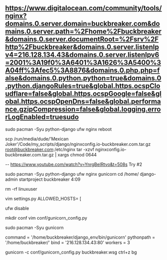 ## https://www.digitalocean.com/community/tools/nginx?domains.0.server.domain=buckbreaker.com&domains.0.server.path=%2Fhome%2Fbuckbreaker&domains.0.server.documentRoot=%2Fsrv%2Fhttp%2Fbuckbreaker&domains.0.server.listenIpv4=216.128.134.43&domains.0.server.listenIpv6=2001%3A19f0%3A6401%3A1626%3A5400%3A04ff%3Afec5%3A8876&domains.0.php.php=false&domains.0.python.python=true&domains.0.python.djangoRules=true&global.https.ocspCloudflare=false&global.https.ocspGoogle=false&global.https.ocspOpenDns=false&global.performance.gzipCompression=false&global.logging.errorLogEnabled=truesudo

sudo pacman -Syu python-django ufw nginx
reboot

scp /run/media/dude/'Mexican Joker'/Code/my_scripts/django/nginxconfig.io-buckbreaker.com.tar.gz root@buckbreaker.com:/etc/nginx
tar -xzvf nginxconfig.io-buckbreaker.com.tar.gz | xargs chmod 0644

--
https://www.youtube.com/watch?v=YnrgBeIRtvo&t=508s
Try #2

sudo pacman -Syu python-django ufw nginx gunicorn
cd /home/
django-admin startproject buckbreaker
4:09

rm -rf linuxuser

vim settings.py
ALLOWED_HOSTS= [

ufw disable

mkdir conf
vim conf/gunicorn_config.py

sudo pacman -Syu gunicorn

command = '/home/buckbreaker/django_env/bin/gunicorn' 
pythonpath = '/home/buckbreaker/' 
bind = '216.128.134.43:80' 
workers = 3

gunicorn -c conf/gunicorn_config.py buckbreaker.wsg
ctrl+z
bg